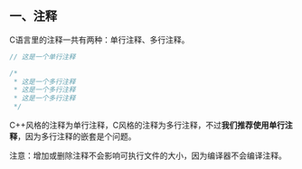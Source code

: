 ## 一、注释

C语言里的注释一共有两种：单行注释、多行注释。

```c
// 这是一个单行注释

/*
 * 这是一个多行注释
 * 这是一个多行注释
 * 这是一个多行注释
 */
```

C++风格的注释为单行注释，C风格的注释为多行注释，不过**我们推荐使用单行注释**，因为多行注释的嵌套是个问题。

注意：增加或删除注释不会影响可执行文件的大小，因为编译器不会编译注释。

